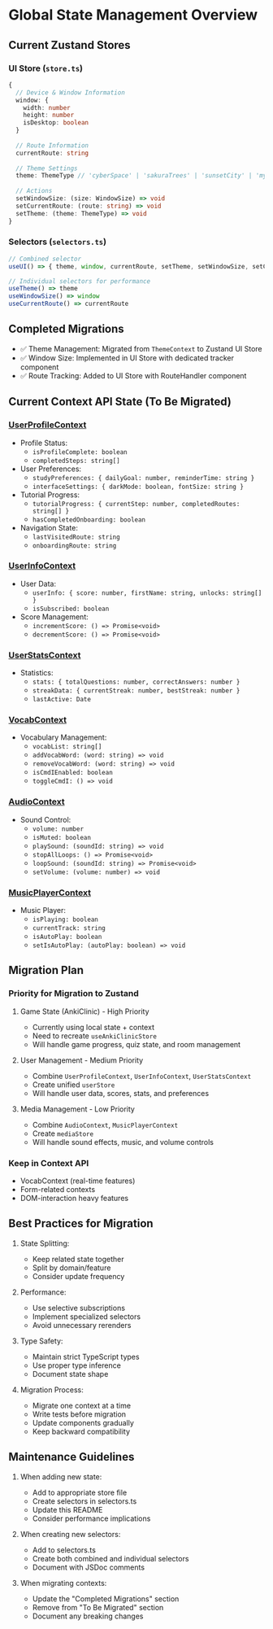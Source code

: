 # Global State Management Overview

## Current Zustand Stores

### UI Store (`store.ts`)
```typescript
{
  // Device & Window Information
  window: {
    width: number
    height: number
    isDesktop: boolean
  }
  
  // Route Information
  currentRoute: string
  
  // Theme Settings
  theme: ThemeType // 'cyberSpace' | 'sakuraTrees' | 'sunsetCity' | 'mykonosBlue'
  
  // Actions
  setWindowSize: (size: WindowSize) => void
  setCurrentRoute: (route: string) => void
  setTheme: (theme: ThemeType) => void
}
```

### Selectors (`selectors.ts`)
```typescript
// Combined selector
useUI() => { theme, window, currentRoute, setTheme, setWindowSize, setCurrentRoute }

// Individual selectors for performance
useTheme() => theme
useWindowSize() => window
useCurrentRoute() => currentRoute
```

## Completed Migrations
- ✅ Theme Management: Migrated from `ThemeContext` to Zustand UI Store
- ✅ Window Size: Implemented in UI Store with dedicated tracker component
- ✅ Route Tracking: Added to UI Store with RouteHandler component

## Current Context API State (To Be Migrated)

### [UserProfileContext](../contexts/UserProfileContext.tsx)
- Profile Status:
  - `isProfileComplete: boolean`
  - `completedSteps: string[]`
- User Preferences:
  - `studyPreferences: { dailyGoal: number, reminderTime: string }`
  - `interfaceSettings: { darkMode: boolean, fontSize: string }`
- Tutorial Progress:
  - `tutorialProgress: { currentStep: number, completedRoutes: string[] }`
  - `hasCompletedOnboarding: boolean`
- Navigation State:
  - `lastVisitedRoute: string`
  - `onboardingRoute: string`

### [UserInfoContext](../contexts/UserInfoContext.tsx)
- User Data:
  - `userInfo: { score: number, firstName: string, unlocks: string[] }`
  - `isSubscribed: boolean`
- Score Management:
  - `incrementScore: () => Promise<void>`
  - `decrementScore: () => Promise<void>`

### [UserStatsContext](../contexts/UserStatsContext.tsx)
- Statistics:
  - `stats: { totalQuestions: number, correctAnswers: number }`
  - `streakData: { currentStreak: number, bestStreak: number }`
  - `lastActive: Date`

### [VocabContext](../contexts/VocabContext.tsx)
- Vocabulary Management:
  - `vocabList: string[]`
  - `addVocabWord: (word: string) => void`
  - `removeVocabWord: (word: string) => void`
  - `isCmdIEnabled: boolean`
  - `toggleCmdI: () => void`

### [AudioContext](../contexts/AudioContext.tsx)
- Sound Control:
  - `volume: number`
  - `isMuted: boolean`
  - `playSound: (soundId: string) => void`
  - `stopAllLoops: () => Promise<void>`
  - `loopSound: (soundId: string) => Promise<void>`
  - `setVolume: (volume: number) => void`

### [MusicPlayerContext](../contexts/MusicPlayerContext.tsx)
- Music Player:
  - `isPlaying: boolean`
  - `currentTrack: string`
  - `isAutoPlay: boolean`
  - `setIsAutoPlay: (autoPlay: boolean) => void`

## Migration Plan

### Priority for Migration to Zustand
1. Game State (AnkiClinic) - High Priority
   - Currently using local state + context
   - Need to recreate `useAnkiClinicStore`
   - Will handle game progress, quiz state, and room management

2. User Management - Medium Priority
   - Combine `UserProfileContext`, `UserInfoContext`, `UserStatsContext`
   - Create unified `userStore`
   - Will handle user data, scores, stats, and preferences

3. Media Management - Low Priority
   - Combine `AudioContext`, `MusicPlayerContext`
   - Create `mediaStore`
   - Will handle sound effects, music, and volume controls

### Keep in Context API
- VocabContext (real-time features)
- Form-related contexts
- DOM-interaction heavy features

## Best Practices for Migration
1. State Splitting:
   - Keep related state together
   - Split by domain/feature
   - Consider update frequency

2. Performance:
   - Use selective subscriptions
   - Implement specialized selectors
   - Avoid unnecessary rerenders

3. Type Safety:
   - Maintain strict TypeScript types
   - Use proper type inference
   - Document state shape

4. Migration Process:
   - Migrate one context at a time
   - Write tests before migration
   - Update components gradually
   - Keep backward compatibility 

## Maintenance Guidelines
1. When adding new state:
   - Add to appropriate store file
   - Create selectors in selectors.ts
   - Update this README
   - Consider performance implications

2. When creating new selectors:
   - Add to selectors.ts
   - Create both combined and individual selectors
   - Document with JSDoc comments

3. When migrating contexts:
   - Update the "Completed Migrations" section
   - Remove from "To Be Migrated" section
   - Document any breaking changes 